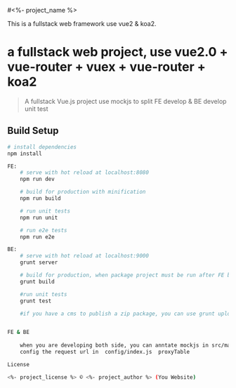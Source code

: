 #<%- project_name %>

This is a fullstack web framework use vue2 & koa2.


# a fullstack web project, use vue2.0 + vue-router + vuex + vue-router + koa2


> A fullstack Vue.js project
> use mockjs to split  FE develop & BE develop
> unit test

## Build Setup

``` bash
# install dependencies
npm install

FE: 
    # serve with hot reload at localhost:8080
    npm run dev

    # build for production with minification
    npm run build

    # run unit tests
    npm run unit

    # run e2e tests
    npm run e2e

BE: 
    # serve with hot reload at localhost:9000
    grunt server

    # build for production, when package project must be run after FE build
    grunt build

    #run unit tests
    grunt test

    #if you have a cms to publish a zip package, you can use grunt upload here


FE & BE
    
    when you are developing both side, you can anntate mockjs in src/main.js, and
    config the request url in  config/index.js  proxyTable 

License

<%- project_license %> © <%- project_author %> (You Website)